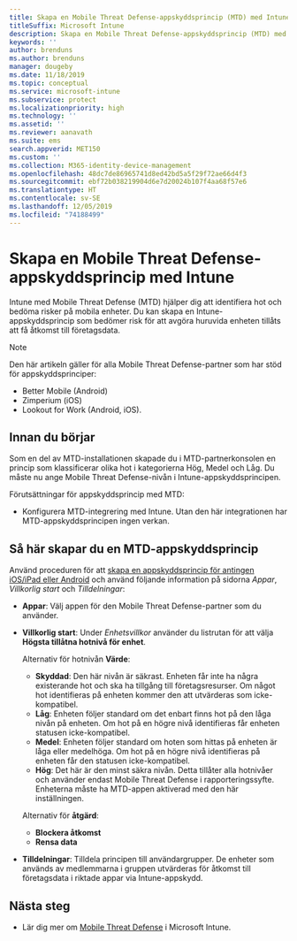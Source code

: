 ```yaml
---
title: Skapa en Mobile Threat Defense-appskyddsprincip (MTD) med Intune
titleSuffix: Microsoft Intune
description: Skapa en Mobile Threat Defense-appskyddsprincip (MTD) med Microsoft Intune.
keywords: ''
author: brenduns
ms.author: brenduns
manager: dougeby
ms.date: 11/18/2019
ms.topic: conceptual
ms.service: microsoft-intune
ms.subservice: protect
ms.localizationpriority: high
ms.technology: ''
ms.assetid: ''
ms.reviewer: aanavath
ms.suite: ems
search.appverid: MET150
ms.custom: ''
ms.collection: M365-identity-device-management
ms.openlocfilehash: 48dc7de86965741d8ed42bd5a5f29f72ae66d4f3
ms.sourcegitcommit: ebf72b038219904d6e7d20024b107f4aa68f57e6
ms.translationtype: HT
ms.contentlocale: sv-SE
ms.lasthandoff: 12/05/2019
ms.locfileid: "74188499"
---
```

# <a name="create-mobile-threat-defense-app-protection-policy-with-intune"></a>Skapa en Mobile Threat Defense-appskyddsprincip med Intune

Intune med Mobile Threat Defense (MTD) hjälper dig att identifiera hot och bedöma risker på mobila enheter. Du kan skapa en Intune-appskyddsprincip som bedömer risk för att avgöra huruvida enheten tillåts att få åtkomst till företagsdata.


> [!NOTE]
> Den här artikeln gäller för alla Mobile Threat Defense-partner som har stöd för appskyddsprinciper:
>
> - Better Mobile (Android)
> - Zimperium (iOS)
> - Lookout for Work (Android, iOS).

## <a name="before-you-begin"></a>Innan du börjar

Som en del av MTD-installationen skapade du i MTD-partnerkonsolen en princip som klassificerar olika hot i kategorierna Hög, Medel och Låg. Du måste nu ange Mobile Threat Defense-nivån i Intune-appskyddsprincipen.

Förutsättningar för appskyddsprincip med MTD:

- Konfigurera MTD-integrering med Intune. Utan den här integrationen har MTD-appskyddsprincipen ingen verkan.

## <a name="to-create-an-mtd-app-protection-policy"></a>Så här skapar du en MTD-appskyddsprincip

Använd proceduren för att [skapa en appskyddsprincip för antingen iOS/iPad eller Android](../apps/app-protection-policies.md#app-protection-policies-for-iosipados-and-android-apps) och använd följande information på sidorna *Appar*, *Villkorlig start* och *Tilldelningar*:

- **Appar**: Välj appen för den Mobile Threat Defense-partner som du använder.
- **Villkorlig start**:  Under *Enhetsvillkor* använder du listrutan för att välja **Högsta tillåtna hotnivå för enhet**.

  Alternativ för hotnivån **Värde**:

  - **Skyddad**: Den här nivån är säkrast. Enheten får inte ha några existerande hot och ska ha tillgång till företagsresurser. Om något hot identifieras på enheten kommer den att utvärderas som icke-kompatibel.
  - **Låg**: Enheten följer standard om det enbart finns hot på den låga nivån på enheten. Om hot på en högre nivå identifieras får enheten statusen icke-kompatibel.
  - **Medel**: Enheten följer standard om hoten som hittas på enheten är låga eller medelhöga. Om hot på en högre nivå identifieras på enheten får den statusen icke-kompatibel.
  - **Hög**: Det här är den minst säkra nivån. Detta tillåter alla hotnivåer och använder endast Mobile Threat Defense i rapporteringssyfte. Enheterna måste ha MTD-appen aktiverad med den här inställningen.

  Alternativ för **åtgärd**:

  - **Blockera åtkomst**
  - **Rensa data**

- **Tilldelningar**: Tilldela principen till användargrupper.  De enheter som används av medlemmarna i gruppen utvärderas för åtkomst till företagsdata i riktade appar via Intune-appskydd.


## <a name="next-steps"></a>Nästa steg  

- Lär dig mer om [Mobile Threat Defense](~/protect/mobile-threat-defense.md) i Microsoft Intune.
